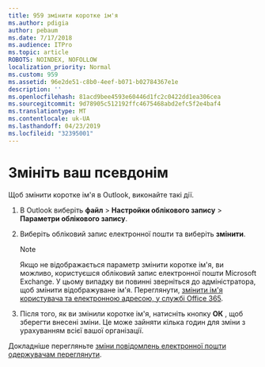 ```yaml
---
title: 959 змінити коротке ім'я
ms.author: pdigia
author: pebaum
ms.date: 7/17/2018
ms.audience: ITPro
ms.topic: article
ROBOTS: NOINDEX, NOFOLLOW
localization_priority: Normal
ms.custom: 959
ms.assetid: 96e2de51-c8b0-4eef-b071-b02784367e1e
description: ''
ms.openlocfilehash: 81acd9bee4593e60446d1fc2c0422dd1ea306cea
ms.sourcegitcommit: 9d78905c512192ffc4675468abd2efc5f2e4baf4
ms.translationtype: MT
ms.contentlocale: uk-UA
ms.lasthandoff: 04/23/2019
ms.locfileid: "32395001"
---
```

# <a name="change-your-display-name"></a>Змініть ваш псевдонім
  
Щоб змінити коротке ім'я в Outlook, виконайте такі дії.
  
1. В Outlook виберіть **файл** \> **Настройки облікового запису** \> **Параметри облікового запису**.
    
2. Виберіть обліковий запис електронної пошти та виберіть **змінити**.
    
    > [!NOTE]
    > Якщо не відображається параметр змінити коротке ім'я, ви можливо, користуєшся обліковий запис електронної пошти Microsoft Exchange. У цьому випадку ви повинні зверніться до адміністратора, щоб змінити відображуване ім'я. Переглянути, [змінити ім'я користувача та електронною адресою, у службі Office 365](https://support.office.com/article/fb5ac074-e203-4e1f-9843-b9d1a3e03297.aspx). 
  
3. Після того, як ви змінили коротке ім'я, натисніть кнопку **ОК** , щоб зберегти внесені зміни. Це може зайняти кілька годин для зміни з урахуванням всієї вашої організації. 
    
Докладніше перегляньте [зміни повідомлень електронної пошти одержувачам переглянути](https://support.office.com/article/2b53331a-ba2a-4803-88dc-ac9fe376c8a9.aspx).
  

